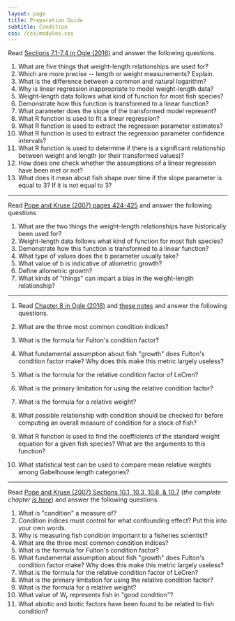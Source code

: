 ```yaml
---
layout: page
title: Preparation Guide
subtitle: Condition
css: /css/modules.css
---
```


Read [Sections 7.1-7.4 in Ogle (2016)](RESOURCES/Ogle_WeightLength.pdf) and answer the following questions.

1. What are five things that weight-length relationships are used for?
1. Which are more precise -- length or weight measurements? Explain.
1. What is the difference between a common and natural logarithm?
1. Why is linear regression inappropriate to model weight-length data?
1. Weight-length data follows what kind of function for most fish species?
1. Demonstrate how this function is transformed to a linear function?
1. What parameter does the slope of the transformed model represent?
1. What R function is used to fit a linear regression?
1. What R function is used to extract the regression parameter estimates?
1. What R function is used to extract the regression parameter confidence intervals?
1. What R function is used to determine if there is a significant relationship between weight and length (or their transformed values)?
1. How does one check whether the assumptions of a linear regression have been met or not?
1. What does it mean about fish shape over time if the slope parameter is equal to 3? If it is not equal to 3?

----

Read [Pope and Kruse (2007) pages 424-425](RESOURCES/Pope-Kruse-2007.pdf) and answer the following questions

1. What are the two things the weight-length relationships have historically been used for?
1. Weight-length data follows what kind of function for most fish species?
1. Demonstrate how this function is transformed to a linear function?
1. What type of values does the b parameter usually take?
1. What value of b is indicative of allometric growth?
1. Define allometric growth?
1. What kinds of "things" can impart a bias in the weight-length relationship?

----

1. Read [Chapter 8 in Ogle (2016)](RESOURCES/Ogle_Condition.pdf) and [these notes](Condition.html) and answer the following questions.

1. What are the three most common condition indices?
1. What is the formula for Fulton's condition factor?
1. What fundamental assumption about fish "growth" does Fulton's condition factor make? Why does this make this metric largely useless?
1. What is the formula for the relative condition factor of LeCren?
1. What is the primary limitation for using the relative condition factor?
1. What is the formula for a relative weight?
1. What possible relationship with condition should be checked for before computing an overall measure of condition for a stock of fish?
1. What R function is used to find the coefficients of the standard weight equation for a given fish species? What are the arguments to this function?
1. What statistical test can be used to compare mean relative weights among Gabelhouse length categories?

----

Read [Pope and Kruse (2007) Sections 10.1, 10.3, 10.6, & 10.7](RESOURCES/Pope-Kruse-2007_10_1367.pdf) (*the complete chapter [is here](RESOURCES/Pope-Kruse-2007.pdf)*) and answer the following questions.

1. What is "condition" a measure of?
1. Condition indices must control for what confounding effect? Put this into your own words.
1. Why is measuring fish condition important to a fisheries scientist?
1. What are the three most common condition indices?
1. What is the formula for Fulton's condition factor?
1. What fundamental assumption about fish "growth" does Fulton's condition factor make? Why does this make this metric largely useless?
1. What is the formula for the relative condition factor of LeCren?
1. What is the primary limitation for using the relative condition factor?
1. What is the formula for a relative weight?
1. What value of W<sub>r</sub> represents fish in "good condition"?
1. What abiotic and biotic factors have been found to be related to fish condition?
